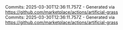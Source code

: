 Commits: 2025-03-30T12:36:11.757Z - Generated via https://github.com/marketplace/actions/artificial-grass
<br>
Commits: 2025-03-30T12:36:11.757Z - Generated via https://github.com/marketplace/actions/artificial-grass
<br>
